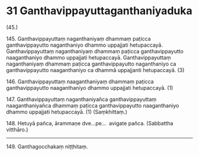 # 31 Ganthavippayuttaganthaniyaduka

(45.)

145\. Ganthavippayuttaṃ naganthaniyaṃ dhammaṃ paṭicca ganthavippayutto naganthaniyo dhammo uppajjati hetupaccayā. Ganthavippayuttaṃ naganthaniyaṃ dhammaṃ paṭicca ganthavippayutto naaganthaniyo dhammo uppajjati hetupaccayā. Ganthavippayuttaṃ naganthaniyaṃ dhammaṃ paṭicca ganthavippayutto naganthaniyo ca ganthavippayutto naaganthaniyo ca dhammā uppajjanti hetupaccayā. (3)

146\. Ganthavippayuttaṃ naaganthaniyaṃ dhammaṃ paṭicca ganthavippayutto naaganthaniyo dhammo uppajjati hetupaccayā. (1)

147\. Ganthavippayuttaṃ naganthaniyañca ganthavippayuttaṃ naaganthaniyañca dhammaṃ paṭicca ganthavippayutto naaganthaniyo dhammo uppajjati hetupaccayā. (1) (Saṃkhittaṃ.)

148\. Hetuyā pañca, ārammaṇe dve…pe…  avigate pañca. (Sabbattha vitthāro.)

---

149\. Ganthagocchakaṃ niṭṭhitaṃ.
